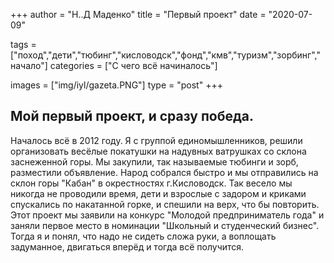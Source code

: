 +++
author = "Н..Д Маденко"
title = "Первый проект"
date = "2020-07-09"

tags = ["поход","дети","тюбинг","кисловодск","фонд","кмв","туризм","зорбинг","начало"]
categories = ["С чего всё начиналось"]

images = ["img/iyl/gazeta.PNG"]
type = "post"
+++



## Мой первый проект, и сразу победа.







   Началось всё в 2012 году. Я с группой единомышленников, решили организовать весёлые покатушки на надувных ватрушках со склона заснеженной горы. Мы закупили, так называемые тюбинги и зорб, разместили объявление. Народ собрался быстро и мы отправились на склон горы "Кабан" в окрестностях г.Кисловодск. Так весело мы никогда не проводили время, дети и взрослые с задором и криками спускались по накатанной горке, и спешили на верх, что бы повторить. Этот проект мы заявили на конкурс "Молодой предприниматель года" и заняли первое место в номинации "Школьный и студенческий бизнес". Тогда я и понял, что надо не сидеть сложа руки, а воплощать задуманное, двигаться вперёд и тогда всё получится.


